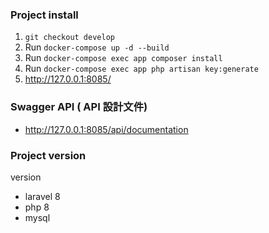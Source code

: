 

### Project install
1. `git checkout develop`
2. Run `docker-compose up -d --build`
3. Run `docker-compose exec app composer install`
4. Run `docker-compose exec app php artisan key:generate`
5. http://127.0.0.1:8085/

### Swagger API ( API 設計文件)
- http://127.0.0.1:8085/api/documentation

### Project version 
version 
- laravel 8
- php 8
- mysql  

